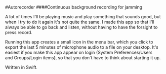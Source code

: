 #Autorecorder
####Continuous background recording for jamming

A lot of times I'll be playing music and play something that sounds good, but when I try to do it again it's not quite the same. I made this app so that I'll always be able to go back and listen, without having to have the forsight to press record.

Running this app creates a small icon in the menu bar, which you click to export the last 5 minutes of microphone audio to a file on your desktop. It's easiest if you make this app appear on login (System Preferences/Users and Groups/Login items), so that you don't have to think about starting it up.
 

Written in Swift.
